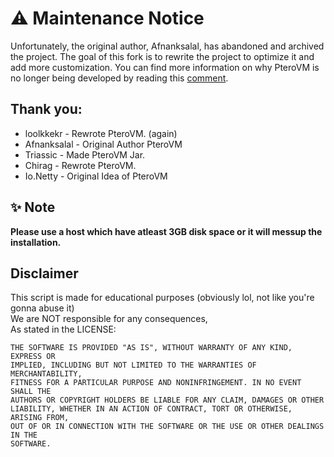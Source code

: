 # :warning: Maintenance Notice

Unfortunately, the original author, Afnanksalal, has abandoned and archived the project. The goal of this fork is to rewrite the project to optimize it and add more customization. You can find more information on why PteroVM is no longer being developed by reading this [comment](https://github.com/afnan007a/Ptero-vm/issues/32#issuecomment-1282276839).


## Thank you:

- loolkkekr - Rewrote PteroVM. (again)
- Afnanksalal - Original Author PteroVM
- Triassic - Made PteroVM Jar.
- Chirag - Rewrote PteroVM.
- Io.Netty - Original Idea of PteroVM

## ✨ Note

**Please use a host which have atleast 3GB disk space or it will messup the installation.**

## Disclaimer

This script is made for educational purposes (obviously lol, not like you're gonna abuse it)  
We are NOT responsible for any consequences,  
As stated in the LICENSE:
```
THE SOFTWARE IS PROVIDED "AS IS", WITHOUT WARRANTY OF ANY KIND, EXPRESS OR
IMPLIED, INCLUDING BUT NOT LIMITED TO THE WARRANTIES OF MERCHANTABILITY,
FITNESS FOR A PARTICULAR PURPOSE AND NONINFRINGEMENT. IN NO EVENT SHALL THE
AUTHORS OR COPYRIGHT HOLDERS BE LIABLE FOR ANY CLAIM, DAMAGES OR OTHER
LIABILITY, WHETHER IN AN ACTION OF CONTRACT, TORT OR OTHERWISE, ARISING FROM,
OUT OF OR IN CONNECTION WITH THE SOFTWARE OR THE USE OR OTHER DEALINGS IN THE
SOFTWARE.
```
